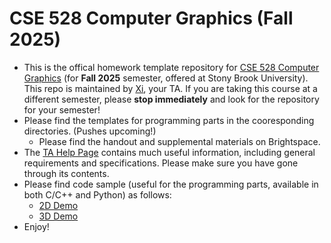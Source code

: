 # CSE 528 Computer Graphics (Fall 2025)

- This is the offical homework template repository for [CSE 528 Computer Graphics](https://www3.cs.stonybrook.edu/~cse528) (for **Fall 2025** semester, offered at Stony Brook University). This repo is maintained by [Xi](https://axihixa.github.io/), your TA. If you are taking this course at a different semester, please **stop immediately** and look for the repository for your semester!
- Please find the templates for programming parts in the cooresponding directories. (Pushes upcoming!)
  - Please find the handout and supplemental materials on Brightspace. 
- The [TA Help Page](https://www3.cs.stonybrook.edu/~qin/courses/graphics/ta_help_page.html) contains much useful information, including general requirements and specifications. Please make sure you have gone through its contents. 
- Please find code sample (useful for the programming parts, available in both C/C++ and Python) as follows:
  - [2D Demo](https://github.com/AXIHIXA/OpenGLDemo)
  - [3D Demo](https://github.com/AXIHIXA/OpenGLDemo3D)
- Enjoy!
